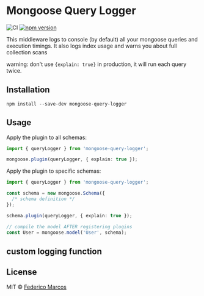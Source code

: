 # Mongoose Query Logger

![CI](https://github.com/marcosfede/mongoose-query-logger/workflows/CI/badge.svg) [![npm version](https://badge.fury.io/js/mongoose-query-logger.svg)](https://www.npmjs.com/package/mongoose-query-logger)

This middleware logs to console (by default) all your mongoose queries and execution timings.
It also logs index usage and warns you about full collection scans

warning: don't use `{explain: true}` in production, it will run each query twice.

## Installation

```
npm install --save-dev mongoose-query-logger
```

## Usage

Apply the plugin to all schemas:

```typescript
import { queryLogger } from 'mongoose-query-logger';

mongoose.plugin(queryLogger, { explain: true });
```

Apply the plugin to specific schemas:

```typescript
import { queryLogger } from 'mongoose-query-logger';

const schema = new mongoose.Schema({
  /* schema definition */
});

schema.plugin(queryLogger, { explain: true });

// compile the model AFTER registering plugins
const User = mongoose.model('User', schema);
```

## custom logging function

## License

MIT © [Federico Marcos](http://github.com/marcosfede)

